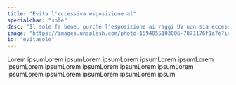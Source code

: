 ```yaml
---
title: "Evita l'eccessiva esposizione al"
specialchar: "sole"
desc: "Il sole fa bene, purché l'esposizione ai raggi UV non sia eccessiva."
image: "https://images.unsplash.com/photo-1594055103006-7871176f1a7e?ixid=MnwxMjA3fDB8MHxwaG90by1wYWdlfHx8fGVufDB8fHx8&ixlib=rb-1.2.1&auto=format&fit=crop&w=2100&q=80"
id: "evitasole"
---
```


Lorem ipsumLorem ipsumLorem ipsumLorem ipsumLorem ipsumLorem ipsumLorem ipsumLorem ipsumLorem ipsumLorem ipsumLorem ipsumLorem ipsumLorem ipsumLorem ipsumLorem ipsum
